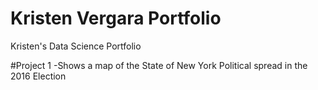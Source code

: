 # Kristen Vergara Portfolio
Kristen's Data Science Portfolio


#Project 1
-Shows a map of the State of New York Political spread in the 2016 Election
